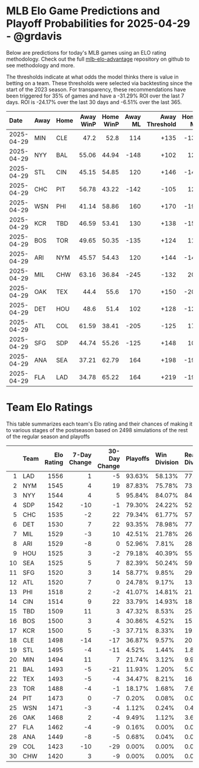 # MLB Elo Game Predictions and Playoff Probabilities for 2025-04-29 - @grdavis
Below are predictions for today's MLB games using an ELO rating methodology. Check out the full [mlb-elo-advantage](https://github.com/grdavis/mlb-elo-advantage) repository on github to see methodology and more.

The thresholds indicate at what odds the model thinks there is value in betting on a team. These thresholds were selected via backtesting since the start of the 2023 season. For transparency, these recommendations have been triggered for 35% of games and have a -31.29% ROI over the last 7 days. ROI is -24.17% over the last 30 days and -6.51% over the last 365.

| Date       | Away   | Home   |   Away WinP |   Home WinP |   Away ML |   Away Threshold |   Home ML |   Home Threshold |
|:-----------|:-------|:-------|------------:|------------:|----------:|-----------------:|----------:|-----------------:|
| 2025-04-29 | MIN    | CLE    |       47.2  |       52.8  |       114 |             +135 |      -135 |             +110 |
| 2025-04-29 | NYY    | BAL    |       55.06 |       44.94 |      -148 |             +102 |       124 |             +147 |
| 2025-04-29 | STL    | CIN    |       45.15 |       54.85 |       120 |             +146 |      -142 |             +102 |
| 2025-04-29 | CHC    | PIT    |       56.78 |       43.22 |      -142 |             -105 |       120 |             +157 |
| 2025-04-29 | WSN    | PHI    |       41.14 |       58.86 |       160 |             +170 |      -192 |             -113 |
| 2025-04-29 | KCR    | TBD    |       46.59 |       53.41 |       130 |             +138 |      -155 |             +108 |
| 2025-04-29 | BOS    | TOR    |       49.65 |       50.35 |      -135 |             +124 |       114 |             +120 |
| 2025-04-29 | ARI    | NYM    |       45.57 |       54.43 |       120 |             +144 |      -142 |             +104 |
| 2025-04-29 | MIL    | CHW    |       63.16 |       36.84 |      -245 |             -132 |       200 |             +201 |
| 2025-04-29 | OAK    | TEX    |       44.4  |       55.6  |       170 |             +150 |      -205 |             -100 |
| 2025-04-29 | DET    | HOU    |       48.6  |       51.4  |       102 |             +128 |      -122 |             +116 |
| 2025-04-29 | ATL    | COL    |       61.59 |       38.41 |      -205 |             -125 |       170 |             +189 |
| 2025-04-29 | SFG    | SDP    |       44.74 |       55.26 |      -125 |             +148 |       105 |             +101 |
| 2025-04-29 | ANA    | SEA    |       37.21 |       62.79 |       164 |             +198 |      -198 |             -130 |
| 2025-04-29 | FLA    | LAD    |       34.78 |       65.22 |       164 |             +219 |      -198 |             -142 |

# Team Elo Ratings
This table summarizes each team's Elo rating and their chances of making it to various stages of the postseason based on 2498 simulations of the rest of the regular season and playoffs

|    | Team   |   Elo Rating |   7-Day Change |   30-Day Change | Playoffs   | Win Division   | Reach Div. Rd.   | Reach CS   | Reach WS   | Win WS   |
|---:|:-------|-------------:|---------------:|----------------:|:-----------|:---------------|:-----------------|:-----------|:-----------|:---------|
|  1 | LAD    |         1556 |              1 |              -5 | 93.63%     | 58.13%         | 77.86%           | 45.24%     | 26.18%     | 16.29%   |
|  2 | NYM    |         1545 |              4 |              19 | 87.83%     | 75.78%         | 73.02%           | 40.11%     | 21.26%     | 11.93%   |
|  3 | NYY    |         1544 |              4 |               5 | 95.84%     | 84.07%         | 84.99%           | 53.24%     | 32.11%     | 16.37%   |
|  4 | SDP    |         1542 |            -10 |              -1 | 79.30%     | 24.22%         | 52.88%           | 26.26%     | 13.49%     | 7.81%    |
|  5 | CHC    |         1535 |             -2 |              22 | 79.34%     | 61.77%         | 57.21%           | 27.74%     | 13.25%     | 7.49%    |
|  6 | DET    |         1530 |              7 |              22 | 93.35%     | 78.98%         | 77.58%           | 41.79%     | 21.82%     | 9.41%    |
|  7 | MIL    |         1529 |             -3 |              10 | 42.51%     | 21.78%         | 26.10%           | 12.61%     | 4.80%      | 2.28%    |
|  8 | ARI    |         1529 |             -8 |               0 | 52.96%     | 7.81%          | 28.50%           | 12.69%     | 6.37%      | 3.20%    |
|  9 | HOU    |         1525 |              3 |              -2 | 79.18%     | 40.39%         | 55.48%           | 27.46%     | 12.57%     | 6.00%    |
| 10 | SEA    |         1525 |              5 |               7 | 82.39%     | 50.24%         | 59.49%           | 31.63%     | 15.77%     | 6.45%    |
| 11 | SFG    |         1520 |              3 |              14 | 58.77%     | 9.85%          | 29.14%           | 12.53%     | 5.88%      | 2.92%    |
| 12 | ATL    |         1520 |              7 |               0 | 24.78%     | 9.17%          | 13.01%           | 5.44%      | 2.48%      | 1.16%    |
| 13 | PHI    |         1518 |              2 |              -2 | 41.07%     | 14.81%         | 21.62%           | 9.77%      | 3.64%      | 2.00%    |
| 14 | CIN    |         1514 |              9 |              22 | 33.79%     | 14.93%         | 18.25%           | 6.77%      | 2.40%      | 1.32%    |
| 15 | TBD    |         1509 |             11 |               3 | 47.32%     | 8.53%          | 25.10%           | 11.09%     | 4.48%      | 1.32%    |
| 16 | BOS    |         1500 |              3 |               4 | 30.86%     | 4.52%          | 15.49%           | 5.60%      | 2.08%      | 0.72%    |
| 17 | KCR    |         1500 |              5 |              -3 | 37.71%     | 8.33%          | 19.02%           | 7.21%      | 2.80%      | 0.96%    |
| 18 | CLE    |         1498 |            -14 |             -17 | 36.87%     | 9.57%          | 20.02%           | 7.29%      | 3.04%      | 0.88%    |
| 19 | STL    |         1495 |             -4 |             -11 | 4.52%      | 1.44%          | 1.88%            | 0.64%      | 0.24%      | 0.04%    |
| 20 | MIN    |         1494 |             11 |               7 | 21.74%     | 3.12%          | 9.93%            | 3.44%      | 1.40%      | 0.36%    |
| 21 | BAL    |         1493 |             -5 |             -21 | 11.93%     | 1.20%          | 5.00%            | 1.40%      | 0.52%      | 0.12%    |
| 22 | TEX    |         1493 |             -5 |              -4 | 34.47%     | 8.21%          | 16.53%           | 6.04%      | 2.12%      | 0.60%    |
| 23 | TOR    |         1488 |             -4 |              -1 | 18.17%     | 1.68%          | 7.65%            | 2.56%      | 0.96%      | 0.32%    |
| 24 | PIT    |         1473 |              0 |              -7 | 0.20%      | 0.08%          | 0.08%            | 0.04%      | 0.00%      | 0.00%    |
| 25 | WSN    |         1471 |             -3 |              -4 | 1.12%      | 0.24%          | 0.40%            | 0.12%      | 0.00%      | 0.00%    |
| 26 | OAK    |         1468 |              2 |              -4 | 9.49%      | 1.12%          | 3.64%            | 1.16%      | 0.32%      | 0.04%    |
| 27 | FLA    |         1462 |             -4 |              -9 | 0.16%      | 0.00%          | 0.04%            | 0.04%      | 0.00%      | 0.00%    |
| 28 | ANA    |         1449 |             -8 |              -5 | 0.68%      | 0.04%          | 0.08%            | 0.08%      | 0.00%      | 0.00%    |
| 29 | COL    |         1423 |            -10 |             -29 | 0.00%      | 0.00%          | 0.00%            | 0.00%      | 0.00%      | 0.00%    |
| 30 | CHW    |         1420 |              3 |              -9 | 0.00%      | 0.00%          | 0.00%            | 0.00%      | 0.00%      | 0.00%    |